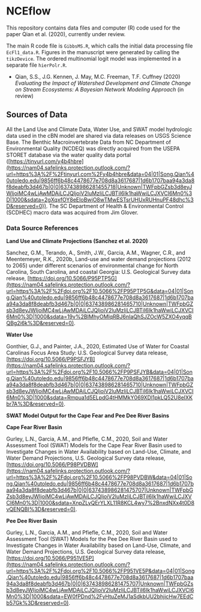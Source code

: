 # NCEflow

This repository contains data files and computer (R) code used for the paper Qian et al. (2020), currently under review.

The main R code file is `GibbsMS.R`, which calls the initial data processing file `EcFl1_data.R`. Figures in the manuscript were generated by calling the `tikzDevice`.  The ordered multinomial logit model was implemented in a separate file `hierPolr.R`.

- Qian, S.S., J.G. Kennen, J. May, M.C. Freeman, T.F. Cuffney (2020) *Evaluating the Impact of Watershed Development and Climate Change on Stream Ecosystems: A Bayesian Network Modeling Approach* (in review)

## Sources of Data

All the Land Use and Climate Data, Water Use, and SWAT model hydrologic data used in the cBN model are shared via data releases on USGS Science Base. The Benthic Macroinvertebrate Data from NC Department of Environmental Quality (NCDEQ) was directly acquired from the USEPA STORET database via the water quality data portal ([https://tinyurl.com/y4b4hbre](https://nam04.safelinks.protection.outlook.com/?url=https%3A%2F%2Ftinyurl.com%2Fy4b4hbre&data=04|01|Song.Qian%40utoledo.edu|9856ff6b48c4478677e708d8a3617687|1d6b1707baa94a3da8f8deabfb3d467b|0|0|637438986281455718|Unknown|TWFpbGZsb3d8eyJWIjoiMC4wLjAwMDAiLCJQIjoiV2luMzIiLCJBTiI6Ik1haWwiLCJXVCI6Mn0%3D|1000&sdata=2gXqxfOY8eEIoBwjO8wTMwESTsrUHUxRUHnuPF48dhc%3D&reserved=0)). The SC Department of Health & Environmental Control (SCDHEC) macro data was acquired from Jim Glover.

### Data Source References

**Land Use and Climate Projections (Sanchez et al. 2020)**

Sanchez, G.M., Terando, A., Smith, J.W., Garcia, A.M., Wagner, C.R., and Meentemeyer, R.K., 2020b, Land-use and water demand projections (2012 to 2065) under different scenarios of environmental change for North Carolina, South Carolina, and coastal Georgia: U.S. Geological Survey data release, [https://doi.org/10.5066/P95PTP5G](https://nam04.safelinks.protection.outlook.com/?url=https%3A%2F%2Fdoi.org%2F10.5066%2FP95PTP5G&data=04|01|Song.Qian%40utoledo.edu|9856ff6b48c4478677e708d8a3617687|1d6b1707baa94a3da8f8deabfb3d467b|0|0|637438986281465710|Unknown|TWFpbGZsb3d8eyJWIjoiMC4wLjAwMDAiLCJQIjoiV2luMzIiLCJBTiI6Ik1haWwiLCJXVCI6Mn0%3D|1000&sdata=19v%2BIMhyOMIqRBJ6nIaQhSJZOcW5ZXO4yqqBQBg2i6k%3D&reserved=0).

**Water Use**

Gonthier, G.J., and Painter, J.A., 2020, Estimated Use of Water for Coastal Carolinas Focus Area Study: U.S. Geological Survey data release, [https://doi.org/10.5066/P9PSFJYB](https://nam04.safelinks.protection.outlook.com/?url=https%3A%2F%2Fdoi.org%2F10.5066%2FP9PSFJYB&data=04|01|Song.Qian%40utoledo.edu|9856ff6b48c4478677e708d8a3617687|1d6b1707baa94a3da8f8deabfb3d467b|0|0|637438986281465710|Unknown|TWFpbGZsb3d8eyJWIjoiMC4wLjAwMDAiLCJQIjoiV2luMzIiLCJBTiI6Ik1haWwiLCJXVCI6Mn0%3D|1000&sdata=Rmpua1d5ELpdG4tHMMkY069XDl1pkLQ52U8eIXKbr7A%3D&reserved=0).

**SWAT Model Output for the Cape Fear and Pee Dee River Basins**

**Cape Fear River Basin**

Gurley, L.N., Garcia, A.M., and Pfiefle, C.M., 2020, Soil and Water Assessment Tool (SWAT) Models for the Cape Fear River Basin used to Investigate Changes in Water Availability based on Land-Use, Climate, and Water Demand Projections, U.S. Geological Survey data release, [https://doi.org/10.5066/P98PVDBW](https://nam04.safelinks.protection.outlook.com/?url=https%3A%2F%2Fdoi.org%2F10.5066%2FP98PVDBW&data=04|01|Song.Qian%40utoledo.edu|9856ff6b48c4478677e708d8a3617687|1d6b1707baa94a3da8f8deabfb3d467b|0|0|637438986281475707|Unknown|TWFpbGZsb3d8eyJWIjoiMC4wLjAwMDAiLCJQIjoiV2luMzIiLCJBTiI6Ik1haWwiLCJXVCI6Mn0%3D|1000&sdata=XnpZLyQErYLXL11R8KCL4wy7%2BnxdNXx4t0D8vQENQBI%3D&reserved=0).

**Pee Dee River Basin**

Gurley, L.N., Garcia, A.M., and Pfiefle, C.M., 2020, Soil and Water Assessment Tool (SWAT) Models for the Pee Dee River Basin used to Investigate Changes in Water Availability based on Land-Use, Climate, and Water Demand Projections, U.S. Geological Survey data release, [https://doi.org/10.5066/P951VE5P](https://nam04.safelinks.protection.outlook.com/?url=https%3A%2F%2Fdoi.org%2F10.5066%2FP951VE5P&data=04|01|Song.Qian%40utoledo.edu|9856ff6b48c4478677e708d8a3617687|1d6b1707baa94a3da8f8deabfb3d467b|0|0|637438986281475707|Unknown|TWFpbGZsb3d8eyJWIjoiMC4wLjAwMDAiLCJQIjoiV2luMzIiLCJBTiI6Ik1haWwiLCJXVCI6Mn0%3D|1000&sdata=EW0fPDnd%2FyHtuZeMJ1aSdkbUU2bhjicHw7EEdCb57Gk%3D&reserved=0).
